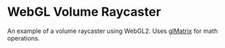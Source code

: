 # WebGL Volume Raycaster

An example of a volume raycaster using WebGL2.
Uses [glMatrix](http://glmatrix.net/) for math operations.

